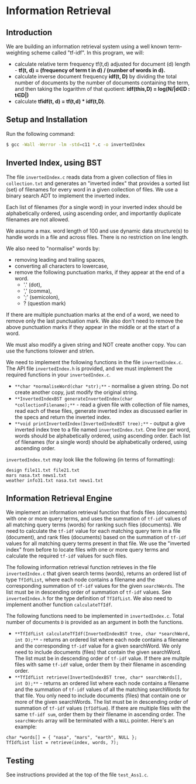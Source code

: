 # Information Retrieval

## Introduction
We are building an information retrieval system using a well known term-weighting scheme called "tf-idf". In this program, we will:
* calculate relative term frequency tf(t,d) adjusted for document (d) length - **tf(t, d) = (frequency of term t in d) / (number of words in d).**
* calculate inverse document frequency **idf(t, D)** by dividing the total number of documents by the number of documents containing the term, and then taking the logarithm of that quotient: **idf(this,D) = log(N/|d∈D : t∈D|)**
* calculate **tfidf(t, d) = tf(t,d) * idf(t,D)**.

## Setup and Installation
Run the following command:
```sh
$ gcc -Wall -Werror -lm -std=c11 *.c -o invertedIndex
```

## Inverted Index, using BST
The file ```invertedIndex.c``` reads data from a given collection of files in ```collection.txt``` and generates an "inverted index" that provides a sorted list (set) of filenames for every word in a given collection of files. We use a binary search ADT to implement the inverted index.

Each list of filenames (for a single word) in your inverted index should be alphabetically ordered, using ascending order, and importantly duplicate filenames are not allowed.

We assume a max. word length of 100 and use dynamic data structure(s) to handle words in a file and across files. There is no restriction on line length.

We also need to "normalise" words by:
* removing leading and trailing spaces,
* converting all characters to lowercase,
* remove the following punctuation marks, if they appear at the end of a word.
  * '.' (dot),
  * ',' (comma),
  * ';' (semicolon),
  * ? (question mark)

If there are  multiple punctuation marks at the end of a word, we need to remove only the last punctuation mark. We also don't need
to remove the above punctuation marks if they appear in the middle or at the start of a word.

We must also modify a given string and NOT create another copy. You can use the functions tolower and strlen.

We need to implement the following functions in the file ```invertedIndex.c```. The API file ```invertedIndex.h``` is provided, and we must implement the
required functions in your ```invertedIndex.c```.
* ```**char *normaliseWord(char *str);**``` - normalise a given string. Do not create another copy, just modify the original string.
* ```**InvertedIndexBST generateInvertedIndex(char *collectionFilename);**``` - read a given file with collection of file names, read each of these files, generate inverted index as discussed earlier in the specs and return the inverted index.
* ```**void printInvertedIndex(InvertedIndexBST tree);**``` - output a give inverted index tree to a file named ```invertedIndex.txt```. One line per word, words should be alphabetically ordered, using ascending order. Each list of filenames (for a single word) should be alphabetically ordered, using ascending order.

```invertedIndex.txt``` may look like the following (in terms of formatting):
```
design file11.txt file21.txt
mars nasa.txt news1.txt
weather info31.txt nasa.txt news1.txt
```

## Information Retrieval Engine
We implement an information retrieval function that finds files (documents) with one or more query terms, and uses the summation
of ```tf-idf``` values of all matching query terms (words) for ranking such files (documents). We need to calculate the ```tf-idf``` value for each matching query term in a file (document), and rank files (documents) based on the summation of ```tf-idf``` values for all matching query terms present in that file. We use the "inverted index" from before to locate files with one or more query terms and calculate the required ```tf-idf``` values for such files.

The following information retrieval function retrieves in the file ```invertedIndex.c``` that given search terms (words), returns an ordered list of
type ```TfIdfList```, where each node contains a filename and the corresponding summation of ```tf-idf``` values for the given ```searchWords```. The list must be in descending order of summation of ```tf-idf``` values. See ```invertedIndex.h``` for the type definition of ```TfIdfList```. We also need to implement another function ```calculateTfIdf```.

The following functions need to be implemented in ```invertedIndex.c```. Total number of documents ```D``` is provided as an argument in both the
functions.
* ```**TfIdfList calculateTfIdf(InvertedIndexBST tree, char *searchWord, int D);**``` - returns an ordered list where each node contains a filename and the corresponding ```tf-idf``` value for a given searchWord. We only need to include documents (files) that contain the given searchWord. The list must be in descending order of ```tf-idf``` value. If there are multple files with same ```tf-idf``` value, order them by their filename in ascending order.
* ```**TfIdfList retrieve(InvertedIndexBST tree, char* searchWords[], int D);**``` - returns an ordered list where each node contains a filename and the summation of ```tf-idf``` values of all the matching searchWords for that file. You only need to include documents (files) that contain one or more of the given searchWords. The list must be in descending order of summation of ```tf-idf``` values (```tfIdfSum```). If there are multiple files with the same ```tf-idf sum```, order them by their filename in ascending order.
The ```searchWords``` array will be terminated with a ```NULL``` pointer. Here's an example:
```
char *words[] = { "nasa", "mars", "earth", NULL };
TfIdfList list = retrieve(index, words, 7);
```

## Testing
See instructions provided at the top of the file ```test_Ass1.c```.
